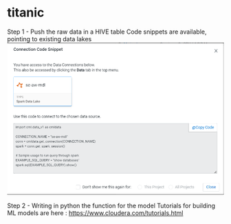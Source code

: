 # titanic
Step 1 - Push the raw data in a HIVE table
Code snippets are available, pointing to existing data lakes
![](images/CodeSnippet_HIVEConnection.png)


Step 2 -  Writing in python the function for the model
Tutorials for building ML models are here :
https://www.cloudera.com/tutorials.html

